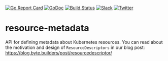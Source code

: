 [![Go Report Card](https://goreportcard.com/badge/kmodules.xyz/resource-metadata)](https://goreportcard.com/report/kmodules.xyz/resource-metadata)
[![GoDoc](https://godoc.org/kmodules.xyz/resource-metadata?status.svg "GoDoc")](https://godoc.org/kmodules.xyz/resource-metadata)
[![Build Status](https://travis-ci.org/kmodules/resource-metadata.svg?branch=master)](https://travis-ci.org/kmodules/resource-metadata)
[![Slack](https://shields.io/badge/Join_Slack-salck?color=4A154B&logo=slack)](https://slack.appscode.com)
[![Twitter](https://img.shields.io/twitter/follow/appscodehq.svg?style=social&logo=twitter&label=Follow)](https://twitter.com/intent/follow?screen_name=AppsCodeHQ)

# resource-metadata

API for defining metadata about Kubernetes resources. You can read about the motivation and design of `ResourceDescriptors` in our blog post: https://blog.byte.builders/post/resourcedescriptor/
